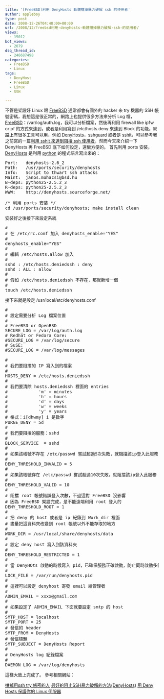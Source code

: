 ```yaml
---
title: '[FreeBSD]利用 DenyHosts 軟體擋掉暴力破解 ssh 的使用者'
author: appleboy
type: post
date: 2008-12-26T04:48:00+00:00
url: /2008/12/freebsd利用-denyhosts-軟體擋掉暴力破解-ssh-的使用者/
views:
  - 15012
bot_views:
  - 2079
dsq_thread_id:
  - 246687498
categories:
  - FreeBSD
  - Linux
tags:
  - DenyHost
  - FreeBSD
  - Linux
  - SSH

---
```

不管是架設好 Linux 跟 [FreeBSD][1] 通常都會有國外的 hacker 來 try 機器的 SSH 帳號密碼，我想這是很正常的，網路上也提供很多方法來分析 Log 檔，[FreeBSD][1]：/var/log/auth.log，我可以分析檔案，然後再利用 firewall like ipfw or pf 的方式來達到，或者是利用寫到 /etc/hosts.deny 來達到 Block 的功能，網路上有很多工具可以用，例如 [DenyHosts][2]，[sshguard][3] 或者是 [sshit][4]，可以參考我之前寫的一篇[利用 sshit 來達到阻擋 ssh 使用者][5]，然而今天來介紹一下 DenyHosts 再 FreeBSD 底下如何設定，還蠻方便的。 首先利用 ports 安裝，[DenyHosts][2] 是利用 [python][6] 的程式語言寫出來的： 

<pre class="brush: bash; title: ; notranslate" title="">Port:   denyhosts-2.6_2
Path:   /usr/ports/security/denyhosts
Info:   Script to thwart ssh attacks
Maint:  janos.mohacsi@bsd.hu
B-deps: python25-2.5.2_3
R-deps: python25-2.5.2_3
WWW:    http://denyhosts.sourceforge.net/

/* 利用 ports 安裝 */
cd /usr/ports/security/denyhosts; make install clean
</pre>

<!--more--> 安裝好之後接下來設定系統 

<pre class="brush: bash; title: ; notranslate" title="">#
# 在 /etc/rc.conf 加入 denyhosts_enable="YES"
#
denyhosts_enable="YES"
#
# 編輯 /etc/hosts.allow 加入
#
sshd : /etc/hosts.deniedssh : deny
sshd : ALL : allow
#
# 假如 /etc/hosts.deniedssh 不存在，那就新增一個
#
touch /etc/hosts.deniedssh</pre> 接下來就是設定 /usr/local/etc/denyhosts.conf 

<pre class="brush: bash; title: ; notranslate" title="">#
# 設定需要分析 Log 檔案位置
#
# FreeBSD or OpenBSD
SECURE_LOG = /var/log/auth.log
# Redhat or Fedora Core:
#SECURE_LOG = /var/log/secure
# SuSE:
#SECURE_LOG = /var/log/messages

#
# 我們要阻擋的 IP 寫入到的檔案
#
HOSTS_DENY = /etc/hosts.deniedssh
#
# 我們要清除 hosts.deniedssh 裡面的 entries
#            'm' = minutes
#            'h' = hours
#            'd' = days
#            'w' = weeks
#            'y' = years
# 格式：i[dhwmy] i 是數字
PURGE_DENY = 5d
#
# 我們要阻擋的服務：sshd
#
BLOCK_SERVICE  = sshd
#
# 如果該帳號不存在 /etc/passwd 嘗試超過5次失敗，就阻擋該ip登入此服務
#
DENY_THRESHOLD_INVALID = 5
#
# 如果該帳號存在 /etc/passwd 嘗試超過10次失敗，就阻擋該ip登入此服務
#
DENY_THRESHOLD_VALID = 10
#
# 阻擋 root 帳號錯誤登入次數，不過這對 FreeBSD 沒影響
# 因為 FreeBSD 架設完成，是不能遠端利用 root 登入的
DENY_THRESHOLD_ROOT = 1
#
# 把 deny 的 host 或者是 ip 紀錄到 Work_dir 裡面
# 盡量把這資料夾改變到 root 帳號以外不能存取的地方
#
WORK_DIR = /usr/local/share/denyhosts/data
#
# 設定 deny host 寫入到該資料夾
#
DENY_THRESHOLD_RESTRICTED = 1
#
# 當 DenyHOts 啟動的時候寫入 pid，已確保服務正確啟動，防止同時啟動多個服務
#
LOCK_FILE = /var/run/denyhosts.pid
#
# 這裡可以設定 denyhost 寄發 email 給管理者
#
ADMIN_EMAIL = xxxx@gmail.com
#
# 如果設定了 ADMIN_EMAIL 下面就要設定 smtp 的 host
#
SMTP_HOST = localhost
SMTP_PORT = 25
# 發信的 header
SMTP_FROM = DenyHosts <nobody@localhost>
# 發信標題
SMTP_SUBJECT = DenyHosts Report
#
# DenyHosts log 紀錄檔案
#
DAEMON_LOG = /var/log/denyhosts</pre> 這樣大致上完成了。 參考相關網站： 

[擋掉用ssh try 帳密的人][7] [最好的阻止SSH暴力破解的方法(DenyHosts)][8] [用 Deny Hosts 保護你的 Linux 伺服器][9]

 [1]: http://www.freebsd.org/
 [2]: http://denyhosts.sourceforge.net/
 [3]: http://sshguard.sourceforge.net/
 [4]: http://anp.ath.cx/sshit/
 [5]: http://blog.wu-boy.com/2006/11/04/31/
 [6]: http://www.python.org/
 [7]: http://wufish.blogspot.com/2007/09/ssh-try.html
 [8]: http://chengavin.blogspot.com/2008/10/sshdenyhosts.html
 [9]: http://blog.miniasp.com/?tag=/denyhosts